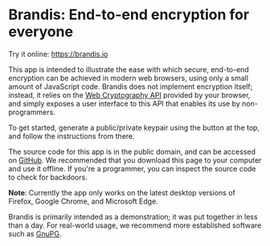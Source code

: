 # Brandis: End-to-end encryption for everyone

Try it online: https://brandis.io

This app is intended to illustrate the ease with which secure, end-to-end
encryption can be achieved in modern web browsers, using only a small amount of
JavaScript code.  Brandis does not implement encryption itself; instead, it
relies on the [Web Cryptography API](https://www.w3.org/TR/WebCryptoAPI/)
provided by your browser, and simply exposes a user interface to this API that
enables its use by non-programmers.

To get started, generate a public/private keypair using the button at the top,
and follow the instructions from there.

The source code for this app is in the public domain, and can be accessed on
[GitHub](https://github.com/brandis-project/brandis). We recommended that you
download this page to your computer and use it offline. If you're a programmer,
you can inspect the source code to check for backdoors.

**Note**: Currently the app only works on the latest desktop versions of
Firefox, Google Chrome, and Microsoft Edge.

Brandis is primarily intended as a demonstration; it was put together in less
than a day.  For real-world usage, we recommend more established software such
as [GnuPG](https://www.gnupg.org).
